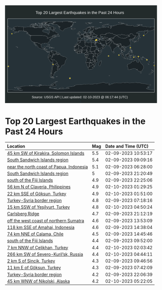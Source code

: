 ![Map](./map.png)

# Top 20 Largest Earthquakes in the Past 24 Hours

| Location | Mag | Date and Time (UTC) |
|:---|:---|:---|
| [45 km SW of Kirakira, Solomon Islands](https://earthquake.usgs.gov/earthquakes/eventpage/us6000jmq0) | 5.5 | 02-09-2023 10:53:17 |
| [South Sandwich Islands region](https://earthquake.usgs.gov/earthquakes/eventpage/us6000jmp8) | 5.4 | 02-09-2023 09:09:16 |
| [near the north coast of Papua, Indonesia](https://earthquake.usgs.gov/earthquakes/eventpage/us6000jmnk) | 5.1 | 02-09-2023 06:28:00 |
| [South Sandwich Islands region](https://earthquake.usgs.gov/earthquakes/eventpage/us6000jmvf) | 5 | 02-09-2023 21:20:49 |
| [south of the Fiji Islands](https://earthquake.usgs.gov/earthquakes/eventpage/us6000jmws) | 4.9 | 02-09-2023 22:25:06 |
| [56 km N of Claveria, Philippines](https://earthquake.usgs.gov/earthquakes/eventpage/us6000jmzh) | 4.9 | 02-10-2023 01:29:25 |
| [22 km SSE of Göksun, Turkey](https://earthquake.usgs.gov/earthquakes/eventpage/us6000jmzj) | 4.9 | 02-10-2023 01:51:00 |
| [Turkey-Syria border region](https://earthquake.usgs.gov/earthquakes/eventpage/us6000jmnp) | 4.8 | 02-09-2023 07:18:16 |
| [15 km SSW of Yeşilyurt, Turkey](https://earthquake.usgs.gov/earthquakes/eventpage/us6000jn0h) | 4.8 | 02-10-2023 04:50:24 |
| [Carlsberg Ridge](https://earthquake.usgs.gov/earthquakes/eventpage/us6000jmvc) | 4.7 | 02-09-2023 21:12:19 |
| [off the west coast of northern Sumatra](https://earthquake.usgs.gov/earthquakes/eventpage/us6000jmql) | 4.6 | 02-09-2023 13:53:09 |
| [118 km SSE of Amahai, Indonesia](https://earthquake.usgs.gov/earthquakes/eventpage/us6000jmqu) | 4.6 | 02-09-2023 14:38:04 |
| [74 km NNE of Calama, Chile](https://earthquake.usgs.gov/earthquakes/eventpage/us6000jmqx) | 4.5 | 02-09-2023 14:45:46 |
| [south of the Fiji Islands](https://earthquake.usgs.gov/earthquakes/eventpage/us6000jmph) | 4.4 | 02-09-2023 09:52:00 |
| [7 km NNW of Çelikhan, Turkey](https://earthquake.usgs.gov/earthquakes/eventpage/us6000jmzl) | 4.4 | 02-10-2023 02:03:42 |
| [266 km SW of Severo-Kuril’sk, Russia](https://earthquake.usgs.gov/earthquakes/eventpage/us6000jn0j) | 4.4 | 02-10-2023 04:44:11 |
| [2 km S of Sincik, Turkey](https://earthquake.usgs.gov/earthquakes/eventpage/us6000jmpe) | 4.3 | 02-09-2023 09:46:56 |
| [11 km E of Göksun, Turkey](https://earthquake.usgs.gov/earthquakes/eventpage/us6000jmnx) | 4.3 | 02-09-2023 07:42:09 |
| [Turkey-Syria border region](https://earthquake.usgs.gov/earthquakes/eventpage/us6000jmvs) | 4.2 | 02-09-2023 22:06:39 |
| [45 km WNW of Nikolski, Alaska](https://earthquake.usgs.gov/earthquakes/eventpage/us6000jn0n) | 4.2 | 02-10-2023 05:22:05 |
